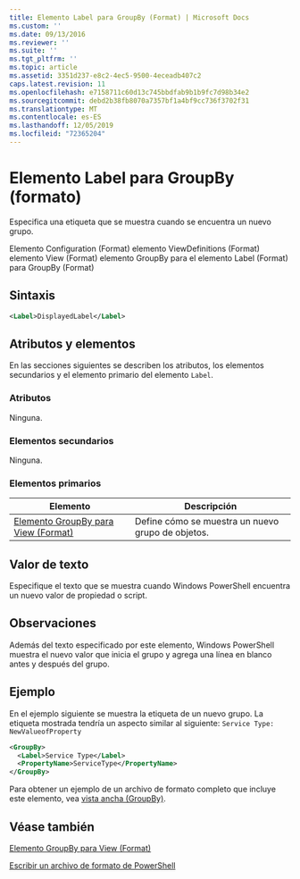 ```yaml
---
title: Elemento Label para GroupBy (Format) | Microsoft Docs
ms.custom: ''
ms.date: 09/13/2016
ms.reviewer: ''
ms.suite: ''
ms.tgt_pltfrm: ''
ms.topic: article
ms.assetid: 3351d237-e8c2-4ec5-9500-4eceadb407c2
caps.latest.revision: 11
ms.openlocfilehash: e7158711c60d13c745bbdfab9b1b9fc7d98b34e2
ms.sourcegitcommit: debd2b38fb8070a7357bf1a4bf9cc736f3702f31
ms.translationtype: MT
ms.contentlocale: es-ES
ms.lasthandoff: 12/05/2019
ms.locfileid: "72365204"
---
```

# <a name="label-element-for-groupby-format"></a>Elemento Label para GroupBy (formato)

Especifica una etiqueta que se muestra cuando se encuentra un nuevo grupo.

Elemento Configuration (Format) elemento ViewDefinitions (Format) elemento View (Format) elemento GroupBy para el elemento Label (Format) para GroupBy (Format)

## <a name="syntax"></a>Sintaxis

```xml
<Label>DisplayedLabel</Label>
```

## <a name="attributes-and-elements"></a>Atributos y elementos

En las secciones siguientes se describen los atributos, los elementos secundarios y el elemento primario del elemento `Label`.

### <a name="attributes"></a>Atributos

Ninguna.

### <a name="child-elements"></a>Elementos secundarios

Ninguna.

### <a name="parent-elements"></a>Elementos primarios

|Elemento|Descripción|
|-------------|-----------------|
|[Elemento GroupBy para View (Format)](./groupby-element-for-view-format.md)|Define cómo se muestra un nuevo grupo de objetos.|

## <a name="text-value"></a>Valor de texto

Especifique el texto que se muestra cuando Windows PowerShell encuentra un nuevo valor de propiedad o script.

## <a name="remarks"></a>Observaciones

Además del texto especificado por este elemento, Windows PowerShell muestra el nuevo valor que inicia el grupo y agrega una línea en blanco antes y después del grupo.

## <a name="example"></a>Ejemplo

En el ejemplo siguiente se muestra la etiqueta de un nuevo grupo. La etiqueta mostrada tendría un aspecto similar al siguiente: `Service Type: NewValueofProperty`

```xml
<GroupBy>
  <Label>Service Type</Label>
  <PropertyName>ServiceType</PropertyName>
</GroupBy>

```

Para obtener un ejemplo de un archivo de formato completo que incluye este elemento, vea [vista ancha (GroupBy)](./wide-view-groupby.md).

## <a name="see-also"></a>Véase también

[Elemento GroupBy para View (Format)](./groupby-element-for-view-format.md)

[Escribir un archivo de formato de PowerShell](./writing-a-powershell-formatting-file.md)
